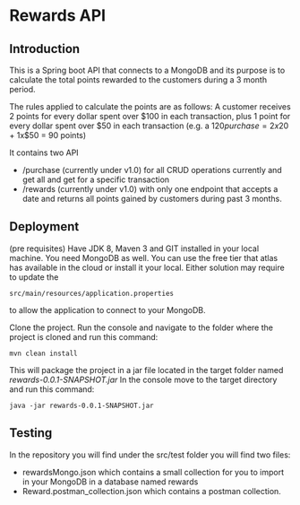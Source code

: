 # Rewards API

## Introduction
This is a Spring boot API that connects to a MongoDB and its purpose is to calculate the total points rewarded to the customers during a 3 month period.

The rules applied to calculate the points are as follows:
A customer receives 2 points for every dollar spent over $100 in each transaction, plus 1 point for every dollar spent over $50 in each transaction
(e.g. a $120 purchase = 2x$20 + 1x$50 = 90 points)

It contains two API
* /purchase (currently under v1.0) for all CRUD operations currently and get all and get for a specific transaction
* /rewards (currently under v1.0) with only one endpoint that accepts a date and returns all points gained by customers during past 3 months.

## Deployment
(pre requisites) 
Have JDK 8, Maven 3 and GIT installed in your local machine.
You need MongoDB as well. You can use the free tier that atlas has available in the cloud or install it your local. Either solution may require to update the
``` 
src/main/resources/application.properties
```
to allow the application to connect to your MongoDB.

Clone the project.
Run the console and navigate to the folder where the project is cloned and run this command: 
```
mvn clean install
``` 
This will package the project in a jar file located in the target folder named *rewards-0.0.1-SNAPSHOT.jar*
In the console move to the target directory and run this command: 
```
java -jar rewards-0.0.1-SNAPSHOT.jar
```

## Testing
In the repository you will find under the src/test folder you will find two files:
* rewardsMongo.json which contains a small collection for you to import in your MongoDB in a database named rewards
* Reward.postman_collection.json which contains a postman collection.
  

